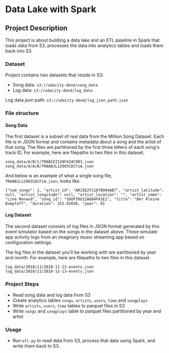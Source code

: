 # Data Lake with Spark

## Project Description

This project is about building a data lake and an ETL pipeline in Spark that loads data from S3, processes the data into analytics tables and loads them back into S3.

### Dataset

Project contains two datasets that reside in S3:

- Song data: `s3://udacity-dend/song_data`  
- Log data: `s3://udacity-dend/log_data`

Log data json path: `s3://udacity-dend/log_json_path.json`

### File structure

#### Song Data
The first dataset is a subset of real data from the Million Song Dataset. Each file is in JSON format and contains metadata about a song and the artist of that song. The files are partitioned by the first three letters of each song's track ID. For example, here are filepaths to two files in this dataset.

`song_data/A/B/C/TRABCEI128F424C983.json`  
`song_data/A/A/B/TRAABJL12903CDCF1A.json`  

And below is an example of what a single song file, `TRAABJL12903CDCF1A.json`, looks like.

```{"num_songs": 1, "artist_id": "ARJIE2Y1187B994AB7", "artist_latitude": null, "artist_longitude": null, "artist_location": "", "artist_name": "Line Renaud", "song_id": "SOUPIRU12A6D4FA1E1", "title": "Der Kleine Dompfaff", "duration": 152.92036, "year": 0}```

#### Log Dataset
The second dataset consists of log files in JSON format generated by this event simulator based on the songs in the dataset above. These simulate app activity logs from an imaginary music streaming app based on configuration settings.

The log files in the dataset you'll be working with are partitioned by year and month. For example, here are filepaths to two files in this dataset.

`log_data/2018/11/2018-11-12-events.json`  
`log_data/2018/11/2018-11-13-events.json`

### Project Steps

- Read song data and log data from S3
- Create analytics tables `songs`, `artists`, `users`, `time` and `songplays`
- Write `artists`, `users`, `time` tables to parquet files in S3
- Write `songs` and `songplays` table to parquet files partitioned by year and artist


### Usage

- Run `etl.py` to read data from S3, process that data using Spark, and write them back to S3.
